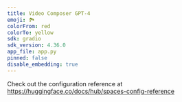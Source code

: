```yaml
---
title: Video Composer GPT-4
emoji: 🏞
colorFrom: red
colorTo: yellow
sdk: gradio
sdk_version: 4.36.0
app_file: app.py
pinned: false
disable_embedding: true
---
```


Check out the configuration reference at https://huggingface.co/docs/hub/spaces-config-reference
